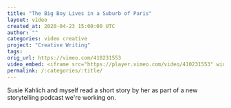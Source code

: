 ```yaml
---
title: "The Big Boy Lives in a Suburb of Paris"
layout: video
created_at: 2020-04-23 15:00:00 UTC
author: ""
categories: video creative
project: "Creative Writing"
tags: 
orig_url: https://vimeo.com/410231553
video_embed: <iframe src="https://player.vimeo.com/video/410231553" width="640" height="360" frameborder="0" allow="autoplay; fullscreen" allowfullscreen></iframe><p><a href="https://vimeo.com/410231553">The Big Boy Lives in a Suburb of Paris</a> from <a href="https://vimeo.com/singenetwork">Susie Kahlich</a> on <a href="https://vimeo.com">Vimeo</a>.</p>
permalink: /:categories/:title/
---
```


Susie Kahlich and myself read a short story by her as part of a new storytelling podcast we're working on.